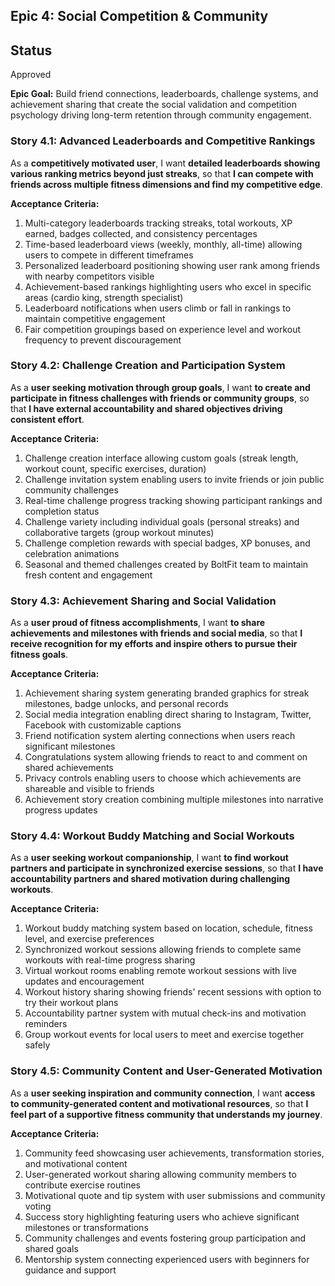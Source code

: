 ## Epic 4: Social Competition & Community

## Status

Approved

**Epic Goal:** Build friend connections, leaderboards, challenge systems, and achievement sharing that create the social validation and competition psychology driving long-term retention through community engagement.

### Story 4.1: Advanced Leaderboards and Competitive Rankings

As a **competitively motivated user**,
I want **detailed leaderboards showing various ranking metrics beyond just streaks**,
so that **I can compete with friends across multiple fitness dimensions and find my competitive edge**.

**Acceptance Criteria:**

1. Multi-category leaderboards tracking streaks, total workouts, XP earned, badges collected, and consistency percentages
2. Time-based leaderboard views (weekly, monthly, all-time) allowing users to compete in different timeframes
3. Personalized leaderboard positioning showing user rank among friends with nearby competitors visible
4. Achievement-based rankings highlighting users who excel in specific areas (cardio king, strength specialist)
5. Leaderboard notifications when users climb or fall in rankings to maintain competitive engagement
6. Fair competition groupings based on experience level and workout frequency to prevent discouragement

### Story 4.2: Challenge Creation and Participation System

As a **user seeking motivation through group goals**,
I want **to create and participate in fitness challenges with friends or community groups**,
so that **I have external accountability and shared objectives driving consistent effort**.

**Acceptance Criteria:**

1. Challenge creation interface allowing custom goals (streak length, workout count, specific exercises, duration)
2. Challenge invitation system enabling users to invite friends or join public community challenges
3. Real-time challenge progress tracking showing participant rankings and completion status
4. Challenge variety including individual goals (personal streaks) and collaborative targets (group workout minutes)
5. Challenge completion rewards with special badges, XP bonuses, and celebration animations
6. Seasonal and themed challenges created by BoltFit team to maintain fresh content and engagement

### Story 4.3: Achievement Sharing and Social Validation

As a **user proud of fitness accomplishments**,
I want **to share achievements and milestones with friends and social media**,
so that **I receive recognition for my efforts and inspire others to pursue their fitness goals**.

**Acceptance Criteria:**

1. Achievement sharing system generating branded graphics for streak milestones, badge unlocks, and personal records
2. Social media integration enabling direct sharing to Instagram, Twitter, Facebook with customizable captions
3. Friend notification system alerting connections when users reach significant milestones
4. Congratulations system allowing friends to react to and comment on shared achievements
5. Privacy controls enabling users to choose which achievements are shareable and visible to friends
6. Achievement story creation combining multiple milestones into narrative progress updates

### Story 4.4: Workout Buddy Matching and Social Workouts

As a **user seeking workout companionship**,
I want **to find workout partners and participate in synchronized exercise sessions**,
so that **I have accountability partners and shared motivation during challenging workouts**.

**Acceptance Criteria:**

1. Workout buddy matching system based on location, schedule, fitness level, and exercise preferences
2. Synchronized workout sessions allowing friends to complete same workouts with real-time progress sharing
3. Virtual workout rooms enabling remote workout sessions with live updates and encouragement
4. Workout history sharing showing friends' recent sessions with option to try their workout plans
5. Accountability partner system with mutual check-ins and motivation reminders
6. Group workout events for local users to meet and exercise together safely

### Story 4.5: Community Content and User-Generated Motivation

As a **user seeking inspiration and community connection**,
I want **access to community-generated content and motivational resources**,
so that **I feel part of a supportive fitness community that understands my journey**.

**Acceptance Criteria:**

1. Community feed showcasing user achievements, transformation stories, and motivational content
2. User-generated workout sharing allowing community members to contribute exercise routines
3. Motivational quote and tip system with user submissions and community voting
4. Success story highlighting featuring users who achieve significant milestones or transformations
5. Community challenges and events fostering group participation and shared goals
6. Mentorship system connecting experienced users with beginners for guidance and support

